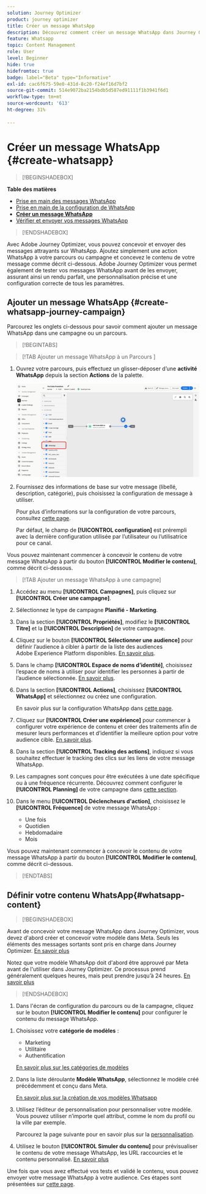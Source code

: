 ```yaml
---
solution: Journey Optimizer
product: journey optimizer
title: Créer un message WhatsApp
description: Découvrez comment créer un message WhatsApp dans Journey Optimizer
feature: Whatsapp
topic: Content Management
role: User
level: Beginner
hide: true
hidefromtoc: true
badge: label="Beta" type="Informative"
exl-id: cac6f675-59e0-431d-8c20-f24ef16d7bf2
source-git-commit: 514e9072ba2154bdb5d587ed91111f1b3941f6d1
workflow-type: tm+mt
source-wordcount: '613'
ht-degree: 31%

---
```


# Créer un message WhatsApp {#create-whatsapp}

>[!BEGINSHADEBOX]

**Table des matières**

* [Prise en main des messages WhatsApp](get-started-whatsapp.md)
* [Prise en main de la configuration de WhatsApp](whatsapp-configuration.md)
* **[Créer un message WhatsApp](create-whatsapp.md)**
* [Vérifier et envoyer vos messages WhatsApp](send-whatsapp.md)

>[!ENDSHADEBOX]

Avec Adobe Journey Optimizer, vous pouvez concevoir et envoyer des messages attrayants sur WhatsApp. Ajoutez simplement une action WhatsApp à votre parcours ou campagne et concevez le contenu de votre message comme décrit ci-dessous. Adobe Journey Optimizer vous permet également de tester vos messages WhatsApp avant de les envoyer, assurant ainsi un rendu parfait, une personnalisation précise et une configuration correcte de tous les paramètres.

## Ajouter un message WhatsApp {#create-whatsapp-journey-campaign}

Parcourez les onglets ci-dessous pour savoir comment ajouter un message WhatsApp dans une campagne ou un parcours.

>[!BEGINTABS]

>[!TAB Ajouter un message WhatsApp à un Parcours ]

1. Ouvrez votre parcours, puis effectuez un glisser-déposer d’une **activité WhatsApp** depuis la section **Actions** de la palette.

   ![](assets/whatsapp-create-jo.png)

1. Fournissez des informations de base sur votre message (libellé, description, catégorie), puis choisissez la configuration de message à utiliser.

   Pour plus d’informations sur la configuration de votre parcours, consultez [cette page](../building-journeys/journey-gs.md).

   Par défaut, le champ de **[!UICONTROL configuration]** est prérempli avec la dernière configuration utilisée par l’utilisateur ou l’utilisatrice pour ce canal.

Vous pouvez maintenant commencer à concevoir le contenu de votre message WhatsApp à partir du bouton **[!UICONTROL Modifier le contenu]**, comme décrit ci-dessous.

>[!TAB Ajouter un message WhatsApp à une campagne]

1. Accédez au menu **[!UICONTROL Campagnes]**, puis cliquez sur **[!UICONTROL Créer une campagne]**.

1. Sélectionnez le type de campagne **Planifié - Marketing**.

1. Dans la section **[!UICONTROL Propriétés]**, modifiez le **[!UICONTROL Titre]** et la **[!UICONTROL Description]** de votre campagne.

1. Cliquez sur le bouton **[!UICONTROL Sélectionner une audience]** pour définir l’audience à cibler à partir de la liste des audiences Adobe Experience Platform disponibles. [En savoir plus](../audience/about-audiences.md).

1. Dans le champ **[!UICONTROL Espace de noms d’identité]**, choisissez l’espace de noms à utiliser pour identifier les personnes à partir de l’audience sélectionnée. [En savoir plus](../event/about-creating.md#select-the-namespace).

1. Dans la section **[!UICONTROL Actions]**, choisissez **[!UICONTROL WhatsApp]** et sélectionnez ou créez une configuration.

   En savoir plus sur la configuration WhatsApp dans [cette page](whatsapp-configuration.md).

1. Cliquez sur **[!UICONTROL Créer une expérience]** pour commencer à configurer votre expérience de contenu et créer des traitements afin de mesurer leurs performances et d’identifier la meilleure option pour votre audience cible. [En savoir plus](../content-management/content-experiment.md).

1. Dans la section **[!UICONTROL Tracking des actions]**, indiquez si vous souhaitez effectuer le tracking des clics sur les liens de votre message WhatsApp.

1. Les campagnes sont conçues pour être exécutées à une date spécifique ou à une fréquence récurrente. Découvrez comment configurer le **[!UICONTROL Planning]** de votre campagne dans [cette section](../campaigns/create-campaign.md#schedule).

1. Dans le menu **[!UICONTROL Déclencheurs d&#39;action]**, choisissez le **[!UICONTROL Fréquence]** de votre message WhatsApp :

   * Une fois
   * Quotidien
   * Hebdomadaire
   * Mois

Vous pouvez maintenant commencer à concevoir le contenu de votre message WhatsApp à partir du bouton **[!UICONTROL Modifier le contenu]**, comme décrit ci-dessous.

>[!ENDTABS]

## Définir votre contenu WhatsApp{#whatsapp-content}

>[!BEGINSHADEBOX]

Avant de concevoir votre message WhatsApp dans Journey Optimizer, vous devez d&#39;abord créer et concevoir votre modèle dans Meta. Seuls les éléments des messages sortants sont pris en charge dans Journey Optimizer. [En savoir plus](https://www.facebook.com/business/help/2055875911147364?id=2129163877102343)

Notez que votre modèle WhatsApp doit d&#39;abord être approuvé par Meta avant de l&#39;utiliser dans Journey Optimizer. Ce processus prend généralement quelques heures, mais peut prendre jusqu’à 24 heures. [En savoir plus](https://developers.facebook.com/docs/whatsapp/message-templates/guidelines/#approval-process)

>[!ENDSHADEBOX]

1. Dans l&#39;écran de configuration du parcours ou de la campagne, cliquez sur le bouton **[!UICONTROL Modifier le contenu]** pour configurer le contenu du message WhatsApp.

<!--
1. Select **[!UICONTROL Template message]**. 
-->

1. Choisissez votre **catégorie de modèles** :

   * Marketing
   * Utilitaire
   * Authentification

   [En savoir plus sur les catégories de modèles](https://developers.facebook.com/docs/whatsapp/updates-to-pricing/new-template-guidelines/#template-category-guidelines)

1. Dans la liste déroulante **Modèle WhatsApp**, sélectionnez le modèle créé précédemment et conçu dans Meta.

   [En savoir plus sur la création de vos modèles Whatsapp](https://www.facebook.com/business/help/2055875911147364?id=2129163877102343)

1. Utilisez l’éditeur de personnalisation pour personnaliser votre modèle. Vous pouvez utiliser n’importe quel attribut, comme le nom du profil ou la ville par exemple.

   Parcourez la page suivante pour en savoir plus sur la [personnalisation](../personalization/personalize.md).

1. Utilisez le bouton **[!UICONTROL Simuler du contenu]** pour prévisualiser le contenu de votre message WhatsApp, les URL raccourcies et le contenu personnalisé. [En savoir plus](send-whatsapp.md)

Une fois que vous avez effectué vos tests et validé le contenu, vous pouvez envoyer votre message WhatsApp à votre audience. Ces étapes sont présentées sur [cette page](send-whatsapp.md).


<!--
* **[!UICONTROL Template message]**: Predefined message imported from Meta into Journey Optimizer. These are intended for sending notifications, alerts, or updates to your customers.

* **[!UICONTROL Response message]**: Message created in Journey Optimizer and sent in reply to customer queries or interactions.

>[!BEGINTABS]

>[!TAB Template message]

1. From the journey or campaign configuration screen, click the **[!UICONTROL Edit content]** button to configure the WhatsApp message content.

1. Select **[!UICONTROL Template message]**.

1. Choose your Template category. [Learn more](https://developers.facebook.com/docs/WhatsApp/updates-to-pricing/new-template-guidelines/)

1. From the **WhatsApp template** drop-down, select your previously created template designed in Meta.

1. Use the personalization editor to define content, add personalization and dynamic content. You can use any attribute, such as the profile name or city for example. You can also define conditional rules. Browse to the following pages to learn more about [personalization](../personalization/personalize.md) and [dynamic content](../personalization/get-started-dynamic-content.md) in the personalization editor.

1. Use the **[!UICONTROL Simulate content]** button to preview your WhatsApp message content, shortened URLs, and personalized content. [Learn more](send-whatsapp.md)

Once you have performed your tests and validated the content, you can send your WhatsApp message to your audience. These steps are detailed in [this page](send-whatsapp.md)

>[!TAB Response message]

1. From the journey or campaign configuration screen, click the **[!UICONTROL Edit content]** button to configure the WhatsApp message content.

1. Select **[!UICONTROL Response message]**.

1. Enter your text in the **[!UICONTROL Body]** field.

1. Use the personalization editor to define content, add personalization and dynamic content. You can use any attribute, such as the profile name or city for example. You can also define conditional rules. Browse to the following pages to learn more about [personalization](../personalization/personalize.md) and [dynamic content](../personalization/get-started-dynamic-content.md) in the personalization editor.

1. Use the **[!UICONTROL Simulate content]** button to preview your WhatsApp message content, shortened URLs, and personalized content. [Learn more](send-whatsapp.md)

Once you have performed your tests and validated the content, you can send your WhatsApp message to your audience. These steps are detailed in [this page](send-whatsapp.md)

>[!ENDTABS]
-->
